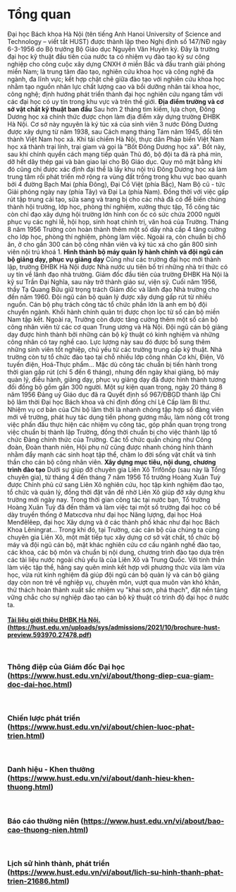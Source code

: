 # Tổng quan
Đại học Bách khoa Hà Nội (tên tiếng Anh Hanoi University of Science and Technology – viết tắt HUST) được thành lập theo Nghị định số 147/NĐ ngày 6-3-1956 do Bộ trưởng Bộ Giáo dục Nguyễn Văn Huyên ký. Đây là trường đại học kỹ thuật đầu tiên của nước ta có nhiệm vụ đào tạo kỹ sư công nghiệp cho công cuộc xây dựng CNXH ở miền Bắc và đấu tranh giải phóng miền Nam; là trung tâm đào tạo, nghiên cứu khoa học và công nghệ đa ngành, đa lĩnh vực; kết hợp chặt chẽ giữa đào tạo với nghiên cứu khoa học nhằm tạo nguồn nhân lực chất lượng cao và bồi dưỡng nhân tài khoa học, công nghệ; định hướng phát triển thành đại học nghiên cứu ngang tầm với các đại học có uy tín trong khu vực và trên thế giới.
**Địa điểm trường và cơ sở vật chất kỹ thuật ban đầu**
Sau hơn 2 tháng tìm kiếm, lựa chọn, Đông Dương học xá chính thức được chọn làm địa điểm xây dựng trường ĐHBK Hà Nội. Cơ sở này nguyên là ký túc xá của sinh viên 3 nước Đông Dương được xây dựng từ năm 1938, sau Cách mạng tháng Tám năm 1945, đổi tên thành Việt Nam học xá. Khi tái chiếm Hà Nội, thực dân Pháp biến Việt Nam học xá thành trại lính, trại giam và gọi là "Bốt Đông Dương học xá". Bốt này, sau khi chính quyền cách mạng tiếp quản Thủ đô, bộ đội ta đã rà phá mìn, dỡ hết dây thép gai và bàn giao lại cho Bộ Giáo dục.
Quy mô mặt bằng khi đó cũng chỉ được xác định đại thể là lấy khu nội trú Đông Dương học xá làm trung tâm rồi phát triển mở rộng ra vùng đất trống trong khu vực bao quanh bởi 4 đường Bạch Mai (phía Đông), Đại Cồ Việt (phía Bắc), Nam Bộ cũ - tức Giải phóng ngày nay (phía Tây) và Đại La (phía Nam).
Đồng thời với việc gấp rút tập trung cải tạo, sửa sang và trang bị cho các nhà đã có để biến chúng thành hội trường, lớp học, phòng thí nghiệm, xưởng thực tập, Tổ công tác còn chỉ đạo xây dựng hội trường lớn hình con ốc có sức chứa 2000 người phục vụ các nghi lễ, hội họp, sinh hoạt chính trị, văn hoá của Trường. Tháng 8 năm 1956 Trường còn hoàn thành thêm một số dãy nhà cấp 4 tăng cường cho lớp học, phòng thí nghiệm, phòng làm việc. Ngoài ra, còn chuẩn bị chỗ ăn, ở cho gần 300 cán bộ công nhân viên và ký túc xá cho gần 800 sinh viên nội trú khoá 1.
**Hình thành bộ máy quản lý hành chính và đội ngũ cán bộ giảng dạy, phục vụ giảng dạy**
Cũng như các trường đại học mới thành lập, trường ĐHBK Hà Nội được Nhà nước ưu tiên bố trí những nhà trí thức có uy tín về lãnh đạo nhà trường. Giám đốc đầu tiên của trường ĐHBK Hà Nội là kỹ sư Trần Đại Nghĩa, sau này trở thành giáo sư, viện sỹ. Cuối năm 1956, thầy Tạ Quang Bửu giữ trọng trách Giám đốc và lãnh đạo Nhà trường cho đến năm 1960.
Đội ngũ cán bộ quản lý được xây dựng gấp rút từ nhiều nguồn. Cán bộ phụ trách công tác tổ chức phần lớn là anh em bộ đội chuyển ngành. Khối hành chính quản trị được chọn lọc từ số cán bộ miền Nam tập kết. Ngoài ra, Trường còn được tăng cường thêm một số cán bộ công nhân viên từ các cơ quan Trung ương và Hà Nội.
Đội ngũ cán bộ giảng dạy được hình thành bởi những cán bộ kỹ thuật có kinh nghiệm và những công nhân có tay nghề cao. Lực lượng này sau đó được bổ sung thêm những sinh viên tốt nghiệp, chủ yếu từ các trường trung cấp kỹ thuật. Nhà trường còn tự tổ chức đào tạo tại chỗ nhiều lớp công nhân Cơ khí, Điện, Vô tuyến điện, Hoá-Thực phẩm...
Mặc dù công tác chuẩn bị tiến hành trong thời gian gấp rút (chỉ 5 đến 6 tháng), nhưng đến ngày khai giảng, bộ máy quản lý, điều hành, giảng dạy, phục vụ giảng dạy đã được hình thành tương đối đồng bộ gồm gần 300 người.
Một sự kiện quan trọng, ngày 20 tháng 8 năm 1956 Đảng uỷ Giáo dục đã ra Quyết định số 967/ĐBGD thành lập Chi bộ lâm thời Đại học Bách khoa và chỉ định đồng chí Lê Cấp làm Bí thư.
Nhiệm vụ cơ bản của Chi bộ lâm thời là nhanh chóng tập hợp số đảng viên mới về trường, phát huy tác dụng tiền phong gương mẫu, làm nòng cốt trong việc phấn đấu thực hiện các nhiệm vụ công tác, góp phần quan trọng trong việc chuẩn bị thành lập Trường, đồng thời chuẩn bị cho việc thành lập tổ chức Đảng chính thức của Trường.
Các tổ chức quần chúng như Công đoàn, Đoàn thanh niên, Hội phụ nữ cũng được nhanh chóng hình thành nhằm đẩy mạnh các sinh hoạt tập thể, chăm lo đời sống vật chất và tinh thần cho cán bộ công nhân viên.
**Xây dựng mục tiêu, nội dung, chương trình đào tạo**
Dưới sự giúp đỡ chuyên gia Liên Xô Trifônốp (sau này là Tổng chuyên gia), từ tháng 4 đến tháng 7 năm 1956 Tổ trưởng Hoàng Xuân Tuỳ được Chính phủ cử sang Liên Xô nghiên cứu, học tập kinh nghiệm đào tạo, tổ chức và quản lý, đồng thời đặt vấn đề nhờ Liên Xô giúp đỡ xây dựng khu trường mới ngày nay.
Trong thời gian công tác tại nước bạn, Tổ trưởng Hoàng Xuân Tuỳ đã đến thăm và làm việc tại một số trường đại học có bề dày truyền thống ở Matxcơva như đại học Năng lượng, đại học Hoá Menđêlêep, đại học Xây dựng và ở các thành phố khác như đại học Bách Khoa Lêningrat...
Trong khi đó, tại Trường, các cán bộ của chúng ta cùng chuyên gia Liên Xô, một mặt tiếp tục xây dựng cơ sở vật chất, tổ chức bộ máy và đội ngũ cán bộ, mặt khác nghiên cứu cơ cấu ngành nghề đào tạo, các khoa, các bộ môn và chuẩn bị nội dung, chương trình đào tạo dựa trên các tài liệu nước ngoài chủ yếu là của Liên Xô và Trung Quốc.
Với tinh thần làm việc tập thể, hăng say quên mình kết hợp với phương thức vừa làm vừa học, vừa rút kinh nghiệm đã giúp đội ngũ cán bộ quản lý và cán bộ giảng dạy còn non trẻ về nghiệp vụ, chuyên môn, vượt qua muôn vàn khó khăn, thử thách hoàn thành xuất sắc nhiệm vụ "khai sơn, phá thạch", đặt nền tảng vững chắc cho sự nghiệp đào tạo cán bộ kỹ thuật có trình độ đại học ở nước ta.<br/>
<br/>
<u>**Tài liệu giới thiệu ĐHBK Hà Nội. (https://hust.edu.vn/uploads/sys/admissions/2021/10/brochure-hust-preview.593970.27478.pdf)**</u>

 <h3>Thông điệp của Giám đốc Đại học (https://www.hust.edu.vn/vi/about/thong-diep-cua-giam-doc-dai-hoc.html)</h3>
 <h3>Chiến lược phát triển (https://www.hust.edu.vn/vi/about/chien-luoc-phat-trien.html)</h3>
 <h3>Danh hiệu - Khen thưởng (https://www.hust.edu.vn/vi/about/danh-hieu-khen-thuong.html)</h3>
 <h3>Báo cáo thường niên (https://www.hust.edu.vn/vi/about/bao-cao-thuong-nien.html)</h3>
 <h3>Lịch sử hình thành, phát triển (https://www.hust.edu.vn/vi/about/lich-su-hinh-thanh-phat-trien-21686.html)</h3>